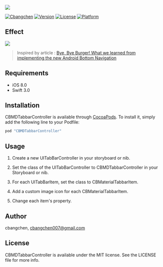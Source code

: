 ![](http://ww1.sinaimg.cn/large/006tKfTcgy1fgirypm4t6j30mt04at8y.jpg)

[![Cbangchen](https://img.shields.io/badge/cbangchen-iOS-yellow.svg)](http://cbangchen.com)
[![Version](https://img.shields.io/cocoapods/v/CBMDTabbarController.svg?style=flat)](http://cocoapods.org/pods/CBMDTabbarController)
[![License](https://img.shields.io/cocoapods/l/CBMDTabbarController.svg?style=flat)](http://cocoapods.org/pods/CBMDTabbarController)
[![Platform](https://img.shields.io/cocoapods/p/CBMDTabbarController.svg?style=flat)](http://cocoapods.org/pods/CBMDTabbarController)

## Effect

![](http://ww1.sinaimg.cn/large/65e4f1e6gw1f9wrick8l0g20a701p76s.gif)

> Inspired by article : [Bye, Bye Burger! What we learned from implementing the new Android Bottom Navigation](https://medium.com/startup-grind/bye-bye-burger-5bd963806015#.b1x3w6elg)

## Requirements

- iOS 8.0
- Swift 3.0

## Installation 

CBMDTabbarController is available through [CocoaPods](http://cocoapods.org). To install
it, simply add the following line to your Podfile:

```ruby
pod "CBMDTabbarController"
```

## Usage

1. Create a new UITabBarController in your storyboard or nib.

2. Set the class of the UITabBarController to CBMDTabbarController in your Storyboard or nib.

3. For each UITabBarItem, set the class to CBMaterialTabbarItem.

4. Add a custom image icon for each CBMaterialTabbarItem.

5. Change each item's property.

## Author

cbangchen, cbangchen007@gmail.com

## License 

CBMDTabbarController is available under the MIT license. See the LICENSE file for more info.
